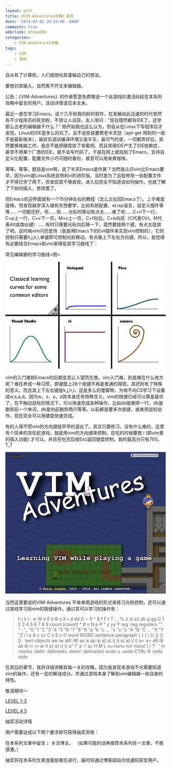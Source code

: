 ```yaml
---
layout: post
title: 《VIM-Adventures攻略》前言
date: '2014-03-02 20:15:00 -0400'
comments: true
abbrlink: bfdaadb0
categories:
	- VIM-Adventures攻略
tags:
	- VIM
	- 游戏
---
```


自从有了计算机，人们就想向其灌输自己的想法。

要想对其输入，自然离不开文本编辑器。

公告：《VIM-Adventures》的作者愿意免费赠送一个此游戏的激活码给在本系列攻略中留言的用户。活动详情请见本文末。

最近一直在学习Emacs，这个几乎和我同龄的软件，在发展如此迅速的时代依然有不少程序员的死忠粉，不禁让人诧异。友人常问："现在既然都有IDE了，还学那么古老的编辑器干什么？" 刚开始我也这么认为，但自从在Linux下写程序后才发现，Linux的IDE是多么的坑了。且不说安装要费老半天劲（apt-get 得到的一般不是最新版本），装好后调试编译环境又是半天，最可气的是，一切都弄好后，突然要换电脑工作，我总不能把硬盘拔了带着吧。而且常用IDE产生了IDE依赖症，甚至不用某个厂商的IDE，就不会写代码了。于是在网上就找到了Emacs，支持自定义化配置，配置文件小巧可随时备份，甚至可以用来煮咖啡。

等等，等等，题目是vim啊，说了半天Emacs是作甚？当然我认识vim比Emacs要早，因为vim是Linux系统自带的vi的进阶版。当时是为了远程修改一些配置文件才不得已学了两下，但发现其不够直观，进入后完全不知道该如何操作。也就了解了下如何插入，修改罢了。

但Emacs欢迎界面就有一个15分钟左右的教程（怎么又扯回Emacs了）。上手难度陡降，但发现越学深入越有东西要学，比如系统配置，eLisp语言，自定义插件等等......一切都还好，但......但......光标的移动有点太......难了吧......C+n下一行，C+p上一行，C+v下一页，M+v上一页，C+f向后，C+b向前（C代表Ctrl，M代表Alt或类似键）......有时只需要光标向后移一下，竟然要按两个键，有点太低效了吧。这时候vim闪亮登场（我是用Emacs下的Evil插件来实现vim控制的），它的控制只需要h,j,k,l,单键即可控制光标移动，有点像上下左右方向键。所以，我觉得有必要结合Emacs和vim来降低其学习曲线了：

常见编辑器的学习曲线<图>

![](/img/editorLearningCurve.jpg)

vim的入门难和Emacs的后期变态让人望而生畏。vim入门难，到底难在什么地方呢？难在养成一种习惯，即键盘上26个按键不再是普通的按钮，其还附有了特殊的意义。而且其上下左右键是k,j,h,l，这是多么的蹩脚啊，为啥不向CS学习下设置成w,s,a,d。因为w，s，a，d其本身还有特殊含义。vim的按键已经可以算是最优了，在不触动鼠标的情况下，可以快速完成各种操作，比如dd是删除一行，db是删除前一个单词，dk是向前删除两行等等。以前都是要多次按键，或者用鼠标协作，现在完全可以用键盘快速完成。

有的人用不惯vim的方向键就早早的退出了。其实只要练习，没有什么难的，这里有个简单的贪吃蛇游戏，就是用vim的方向键来控制。在吃的时候要按 i (即vim里的插入功能) 才可以，并且在吃完后按Esc返回键盘控制。我的最高分只有700。 T_T

![](/img/vimAdventureStartupPage.jpg)

当然这里要说的VIM-Adventures 不单单用游戏的形式来练习光标控制，还可以通过游戏学习到vim的按键操作。通过其可以学习的操作有：

> h j k l : w W e E b B x X r d dd D ~ 0 ^ $ f F t T ; , % z zt zz zb g gg G 1 2 3 4 5 6 7 8 9 count [count] * # n N p P " y yy Y reg :reg registers "" "- "_ "0 "1 "2 "3 "4 "5 "6 "7 "8 "9 "a "b "c ... "x "y "z "A "B "C ... "X "Y "Z i I a A c cc C s S o O word WORD sentence paragraph { } ( ) [{ ]} [( ]) . text-objects aw iw aW iW as is ap ip a[ a] i[ i] a( a) i( i) a< a> aB iB ab ib i< i> at it a{ a} i{ i} a" i" a' i' a`i` H M L nu nonu nu! nonu! | / ? ` ' m :marks :delm :delmarks :delm! :delmarks! undo u :undo CTRL-R :redo redo

在其后的章节，我将详细讲解其每一关的攻略。因为我发现本游戏不光需要知道vim的操作，还有一定的解谜成分。并通过游戏本身了解到vim编辑器一些自身的特性。

敬请期待～

[LEVEL 1-3](/blog/e40e2146/)

[LEVEL 4 5](/blog/46d23509/)

抽奖活动详情

用户需要达成以下两个要求即可获得抽奖资格：

在本系列文章中留言； 关注博主。 （如果可能的话再推荐本系列任一文章，不胜感激。）

抽奖将在本系列文章连载结束后进行，届时将通过博客园站内信通知获奖用户。
